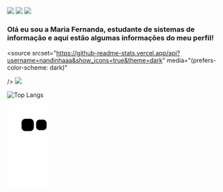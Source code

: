 
  ##
<div> 
  <a href="https://instagram.com/nanda._aa" target="_blank"><img src="https://img.shields.io/badge/-Instagram-%23E4405F?style=for-the-badge&logo=instagram&logoColor=white" target="_blank"></a>
  <a href = "mailto:mariafernandaleee@gmail.com"><img src="https://img.shields.io/badge/-Gmail-%23333?style=for-the-badge&logo=gmail&logoColor=white" target="_blank"></a>
  <a href="https://www.linkedin.com/in/maria-fernanda-gon%C3%A7alves-94092b234/" target="_blank"><img src="https://img.shields.io/badge/-LinkedIn-%230077B5?style=for-the-badge&logo=linkedin&logoColor=white" target="_blank"></a> 

  
  
  ### Olá eu sou a Maria Fernanda, estudante de sistemas de informação e aqui estão algumas informações do meu perfil!
<picture>
  
  <source
    srcset="https://github-readme-stats.vercel.app/api?username=nandinhaaa&show_icons=true&theme=dark"
    media="(prefers-color-scheme: dark)"
    
  />
  <source
    srcset="https://github-readme-stats.vercel.app/api?username=nandinhaaa&show_icons=true"
    media="(prefers-color-scheme: light), (prefers-color-scheme: no-preference)"
  />
  <img src="https://github-readme-stats.vercel.app/api?username=nandinhaaa&show_icons=true" />
</picture>
  
![Top Langs](https://github-readme-stats.vercel.app/api/top-langs/?username=nandinhaaa&layout=compact)        


  ![Snake animation](https://github.com/nandinhaaa/nandinhaaa/blob/output/github-contribution-grid-snake.svg)
 
</div>
